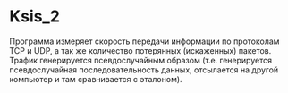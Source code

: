 # Ksis_2

Программа измеряет скорость передачи информации по протоколам TCP и UDP, а так же количество потерянных (искаженных) пакетов.
Трафик генерируется псевдослучайным образом (т.е. генерируется псевдослучайная  последовательность  данных,  отсылается  на  другой  компьютер  и  там сравнивается с эталоном).
